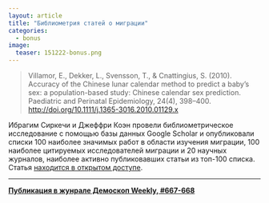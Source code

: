 ```yaml
---
layout: article
title: "Библиометрия статей о миграции"
categories: 
  - bonus
image:
  teaser: 151222-bonus.png
---
```


> Villamor, E., Dekker, L., Svensson, T., & Cnattingius, S. (2010). Accuracy of the Chinese lunar calendar method to predict a baby’s sex: a population-based study: Chinese calendar sex prediction. Paediatric and Perinatal Epidemiology, 24(4), 398–400. http://doi.org/10.1111/j.1365-3016.2010.01129.x

Ибрагим Сиркечи и Джеффри Коэн провели библиометрическое исследование с помощью базы данных Google Scholar и опубликовали списки 100 наиболее значимых работ в области изучения миграции, 100 наиболее цитируемых исследователей миграции и 20 научных журналов, наиболее активно публиковавших статьи из топ-100 списка. Статья [находится в открытом доступе](http://www.tplondon.com/journal/index.php/ml/article/view/570).

***
**[Публикация в жунрале Демоскоп Weekly, #667-668](http://demoscope.ru/weekly/2015/0667/digest05.php)**
